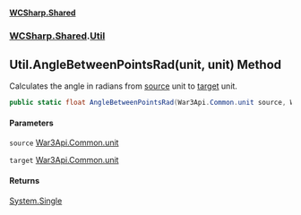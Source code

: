 #### [WCSharp.Shared](README.md 'README')
### [WCSharp.Shared](WCSharp.Shared.md 'WCSharp.Shared').[Util](WCSharp.Shared.Util.md 'WCSharp.Shared.Util')

## Util.AngleBetweenPointsRad(unit, unit) Method

Calculates the angle in radians from [source](WCSharp.Shared.Util.AngleBetweenPointsRad(War3Api.Common.unit,War3Api.Common.unit).md#WCSharp.Shared.Util.AngleBetweenPointsRad(War3Api.Common.unit,War3Api.Common.unit).source 'WCSharp.Shared.Util.AngleBetweenPointsRad(War3Api.Common.unit, War3Api.Common.unit).source') unit to [target](WCSharp.Shared.Util.AngleBetweenPointsRad(War3Api.Common.unit,War3Api.Common.unit).md#WCSharp.Shared.Util.AngleBetweenPointsRad(War3Api.Common.unit,War3Api.Common.unit).target 'WCSharp.Shared.Util.AngleBetweenPointsRad(War3Api.Common.unit, War3Api.Common.unit).target') unit.

```csharp
public static float AngleBetweenPointsRad(War3Api.Common.unit source, War3Api.Common.unit target);
```
#### Parameters

<a name='WCSharp.Shared.Util.AngleBetweenPointsRad(War3Api.Common.unit,War3Api.Common.unit).source'></a>

`source` [War3Api.Common.unit](https://docs.microsoft.com/en-us/dotnet/api/War3Api.Common.unit 'War3Api.Common.unit')

<a name='WCSharp.Shared.Util.AngleBetweenPointsRad(War3Api.Common.unit,War3Api.Common.unit).target'></a>

`target` [War3Api.Common.unit](https://docs.microsoft.com/en-us/dotnet/api/War3Api.Common.unit 'War3Api.Common.unit')

#### Returns
[System.Single](https://docs.microsoft.com/en-us/dotnet/api/System.Single 'System.Single')